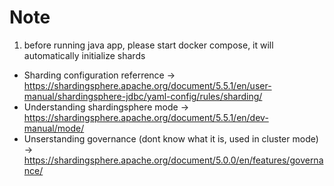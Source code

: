 # Note
1. before running java app, please start docker compose, it will automatically initialize shards

- Sharding configuration referrence -> https://shardingsphere.apache.org/document/5.5.1/en/user-manual/shardingsphere-jdbc/yaml-config/rules/sharding/
- Understanding shardingsphere mode -> https://shardingsphere.apache.org/document/5.5.1/en/dev-manual/mode/
- Unserstanding governance (dont know what it is, used in cluster mode) -> https://shardingsphere.apache.org/document/5.0.0/en/features/governance/